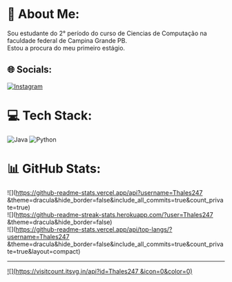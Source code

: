 # 💫 About Me:
Sou estudante do 2° período do curso de Ciencias de Computação na faculdade federal de Campina Grande PB.<br>Estou a procura do meu primeiro estágio.


## 🌐 Socials:
[![Instagram](https://img.shields.io/badge/Instagram-%23E4405F.svg?logo=Instagram&logoColor=white)](https://instagram.com/https://www.instagram.com/th.bsilva/) 

# 💻 Tech Stack:
![Java](https://img.shields.io/badge/java-%23ED8B00.svg?style=for-the-badge&logo=java&logoColor=white) ![Python](https://img.shields.io/badge/python-3670A0?style=for-the-badge&logo=python&logoColor=ffdd54)
# 📊 GitHub Stats:
![](https://github-readme-stats.vercel.app/api?username=Thales247 &theme=dracula&hide_border=false&include_all_commits=true&count_private=true)<br/>
![](https://github-readme-streak-stats.herokuapp.com/?user=Thales247 &theme=dracula&hide_border=false)<br/>
![](https://github-readme-stats.vercel.app/api/top-langs/?username=Thales247 &theme=dracula&hide_border=false&include_all_commits=true&count_private=true&layout=compact)

---
[![](https://visitcount.itsvg.in/api?id=Thales247 &icon=0&color=0)](https://visitcount.itsvg.in)

<!-- Proudly created with GPRM ( https://gprm.itsvg.in ) -->